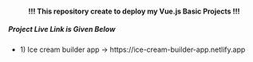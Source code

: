 <h4 align="center"> !!! This repository create to deploy my Vue.js Basic Projects !!! </h4>

<h5>Project Live Link is Given Below</h5>

- <p>1)  Ice cream builder app -> https://ice-cream-builder-app.netlify.app </p>
